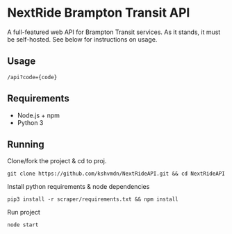 # NextRide Brampton Transit API
A full-featured web API for Brampton Transit services. As it stands, it must be self-hosted. See below for instructions on usage. 

## Usage

```
/api?code={code}
```

## Requirements
- Node.js + npm
- Python 3

## Running

Clone/fork the project & cd to proj.
```
git clone https://github.com/kshvmdn/NextRideAPI.git && cd NextRideAPI
```
Install python requirements & node dependencies
```
pip3 install -r scraper/requirements.txt && npm install
```
Run project
```
node start
```
